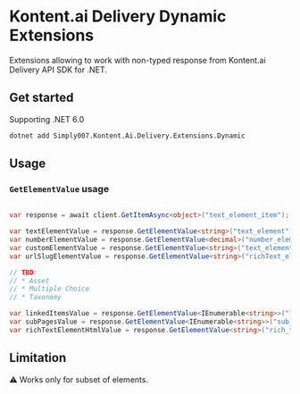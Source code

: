 # Kontent.ai Delivery Dynamic Extensions

Extensions allowing to work with non-typed response from Kontent.ai Delivery API SDK for .NET.

## Get started

Supporting .NET 6.0

```sh
dotnet add Simply007.Kontent.Ai.Delivery.Extensions.Dynamic
```

## Usage

### `GetElementValue` usage

```csharp

var response = await client.GetItemAsync<object>("text_element_item");

var textElementValue = response.GetElementValue<string>("text_element");
var numberElementValue = response.GetElementValue<decimal>("number_element");
var customElementValue = response.GetElementValue<string>("text_element");
var urlSlugElementValue = response.GetElementValue<string>("richText_element");

// TBD:
// * Asset
// * Multiple Choice
// * Taxonomy

var linkedItemsValue = response.GetElementValue<IEnumerable<string>>("linked_items_element");
var subPagesValue = response.GetElementValue<IEnumerable<string>>("sub_pages_element");
var richTextElementHtmlValue = response.GetElementValue<string>("rich_text_element");

```

## Limitation

⚠ Works only for subset of elements.
